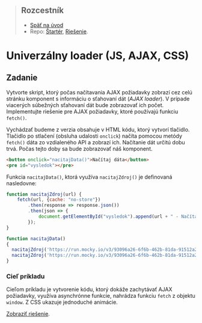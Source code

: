 <div class="hidden">

>  ## Rozcestník
> - [Späť na úvod](../../README.md)
> - Repo: [Štartér](/../../tree/main/js-a-css/univerzal-loader), [Riešenie](/../../tree/solution/js-a-css/univerzal-loader).
</div>

# Univerzálny loader (JS, AJAX, CSS)

## Zadanie 
Vytvorte skript, ktorý počas načítavania AJAX požiadavky zobrazí cez celú stránku komponent s informáciu o sťahovaní dát (*AJAX loader*). V prípade viacerých súbežných sťahovaní dát bude zobrazovať ich počet. Implementujte riešenie pre AJAX požiadavky, ktoré používajú funkciu `fetch()`. 

Vychádzať budeme z verzia obsahuje v HTML kódu, ktorý vytvorí tlačidlo. Tlačidlo po stlačení (obsluha udalosti `onclick`) načíta pomocou metódy `fetch()` dáta zo vzdialeného API a zobrazí ich. Načítanie dát určitú dobu trvá. Počas tejto doby sa bude zobrazovať náš komponent.

```html
<button onclick="nacitajData()">Načítaj dáta</button>
<pre id="vysledok"></pre>
```

Funkcia `nacitajData()`, ktorá využíva `nacitajZdroj()` je definovaná nasledovne:

```javascript
function nacitajZdroj(url) {
    fetch(url, {cache: "no-store"})
        .then(response => response.json())
        .then(json => {
            document.getElementById("vysledok").append(url + " - Načítaných: " + json.length + " záznamov\n");
        });
}

function nacitajData() 
{
  nacitajZdroj('https://run.mocky.io/v3/93096a26-6f6b-462b-81da-91512a2c4888?mocky-delay=2500ms');
  nacitajZdroj('https://run.mocky.io/v3/93096a26-6f6b-462b-81da-91512a2c4888?mocky-delay=4000ms');
}
```

### Cieľ príkladu
Cieľom príkladu je vytvorenie kódu, ktorý dokáže zachytávať AJAX požiadavky, využíva asynchrónne funkcie, nahrádza funkciu `fetch` z objektu `window`. Z CSS ukazuje jednoduché animácie.

<div class="hidden">

[Zobraziť riešenie](riesenie.md).
</div>